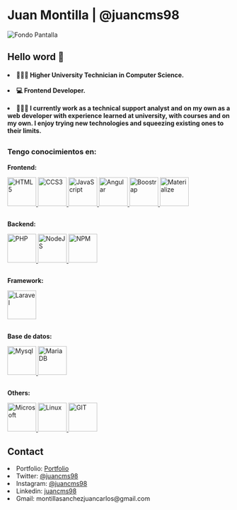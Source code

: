 # Juan Montilla | @juancms98

![Fondo Pantalla](https://res.cloudinary.com/juancms98/image/upload/v1623648535/1_ysrdon.png)

<h2>Hello word 👋</h2>

<h4>
  <li> 👨🏻‍🎓 Higher University Technician in Computer Science.</li><br/>
  <li> 💻 Frontend Developer.</li><br/>
  <li> 👨🏻‍💻 I currently work as a technical support analyst and on my own as a web developer with experience learned at university, with courses and on my own. I enjoy trying new technologies and squeezing existing ones to their limits.</li>
</h4>

<h2></h2>

### Tengo conocimientos en:

__Frontend:__

<a href="#">
  <img src="https://res.cloudinary.com/juancms98/image/upload/v1635658721/html-1_bznsf1.svg" alt="HTML5" width="65" height="65" target="_blank"/>
  <img src="https://res.cloudinary.com/juancms98/image/upload/v1635658736/css-3_mowbme.svg" alt="CCS3" width="65" height="65" target="_blank"/>
  <img src="https://res.cloudinary.com/juancms98/image/upload/v1635658504/javascript-1_akpi8w.svg" alt="JavaScript" width="65" height="65" target="_blank"/>
  <img src="https://res.cloudinary.com/juancms98/image/upload/v1650343997/angular-icon_egocq5.svg" alt="Angular" width="65" height="65" target="_blank"/>
  <img src="https://res.cloudinary.com/juancms98/image/upload/v1635658802/bootstrap-4_cdedpz.svg" alt="Boostrap" width="65" height="65" target="_blank"/>
  <img src="https://res.cloudinary.com/juancms98/image/upload/v1635658863/materialize-css-1_k1lytk.svg" alt="Materialize" width="65" height="65" target="_blank"/>
</a>

<h2></h2>

__Backend:__

<a href="#">
  <img src="https://res.cloudinary.com/juancms98/image/upload/v1635658759/php-1_qrdqwr.svg" alt="PHP" width="65" height="65" target="_blank"/>
  <img src="https://res.cloudinary.com/juancms98/image/upload/v1635658981/nodejs_dm0u2b.svg" alt="NodeJS" width="65" height="65" target="_blank"/>
  <img src="https://res.cloudinary.com/juancms98/image/upload/v1635658974/npm_kybmvx.svg" alt="NPM" width="65" height="65" target="_blank"/>
</a>

<h2></h2>

__Framework:__

<a href="#">
  <img src="https://res.cloudinary.com/juancms98/image/upload/v1635658854/laravel-1_wux8fe.svg" alt="Laravel" width="65" height="65" target="_blank"/>
</a>

<h2></h2>

__Base de datos:__

<a href="#">
  <img src="https://res.cloudinary.com/juancms98/image/upload/v1635658834/mysql-3_dsic5m.svg" alt="Mysql" width="65" height="65" target="_blank"/>
  <img src="https://res.cloudinary.com/juancms98/image/upload/v1635658871/mariadb_qu8koa.svg" alt="MariaDB" width="65" height="65" target="_blank"/>
</a>

<h2></h2>

__Others:__

<a href="#">
  <img src="https://res.cloudinary.com/juancms98/image/upload/v1635658989/microsoft-windows-22_rgwad5.svg" alt="Microsoft" width="65" height="65" target="_blank"/>
  <img src="https://res.cloudinary.com/juancms98/image/upload/v1635658994/ubuntu-2_xdtetx.svg" alt="Linux" width="65" height="65" target="_blank"/>
  <img src="https://res.cloudinary.com/juancms98/image/upload/v1635658985/git_bmgkjv.svg" alt="GIT" width="65" height="65" target="_blank"/>
</a>

<h2></h2>

<h2>Contact</h2>

<li>
  Portfolio: <a href="https://juancms98.github.io/Portfolio/" target="_blank">Portfolio</a>
</li>
<li>
  Twitter: <a href="https://twitter.com/juancms98" target="_blank">@juancms98</a>
</li>
<li>
  Instagram: <a href="https://www.instagram.com/juancms98/" target="_blank">@juancms98</a>
</li>
<li>
  Linkedin: <a href="https://www.linkedin.com/in/juancms98/" target="_blank" >juancms98</a>
</li>
<li>
  Gmail: montillasanchezjuancarlos@gmail.com
</li>
